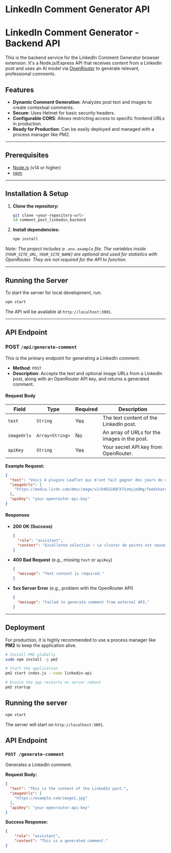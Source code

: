 # LinkedIn Comment Generator API
# LinkedIn Comment Generator - Backend API

This is the backend service for the LinkedIn Comment Generator browser extension. It's a Node.js/Express API that receives content from a LinkedIn post and uses an AI model via [OpenRouter](https://openrouter.ai/) to generate relevant, professional comments.

## Features

- **Dynamic Comment Generation**: Analyzes post text and images to create contextual comments.
- **Secure**: Uses Helmet for basic security headers.
- **Configurable CORS**: Allows restricting access to specific frontend URLs in production.
- **Ready for Production**: Can be easily deployed and managed with a process manager like PM2.

---

## Prerequisites

- [Node.js](https://nodejs.org/) (v14 or higher)
- [npm](https://www.npmjs.com/)

---

## Installation & Setup

1.  **Clone the repository:**
    ```bash
    git clone <your-repository-url>
    cd comment_post_linkedin_backend
    ```

2.  **Install dependencies:**
    ```bash
    npm install
    ```

*Note: The project includes a `.env.example` file. The variables inside (`YOUR_SITE_URL`, `YOUR_SITE_NAME`) are optional and used for statistics with OpenRouter. They are not required for the API to function.*

---

## Running the Server

To start the server for local development, run:

```bash
npm start
```

The API will be available at `http://localhost:3001`.

---

## API Endpoint

### POST `/api/generate-comment`

This is the primary endpoint for generating a LinkedIn comment.

- **Method**: `POST`
- **Description**: Accepts the text and optional image URLs from a LinkedIn post, along with an OpenRouter API key, and returns a generated comment.

#### Request Body

| Field       | Type           | Required | Description                                       |
|-------------|----------------|----------|---------------------------------------------------|
| `text`      | `String`       | Yes      | The text content of the LinkedIn post.            |
| `imageUrls` | `Array<String>`| No       | An array of URLs for the images in the post.      |
| `apiKey`    | `String`       | Yes      | Your secret API key from OpenRouter.              |

**Example Request:**

```json
{
  "text": "Voici 4 plugins Leaflet qui m’ont fait gagner des jours de dev.",
  "imageUrls": [
    "https://media.licdn.com/dms/image/v2/D4D22AQFX75zmyjeOHg/feedshare-shrink_800/B4DZgSJEA4GsAk-/0/1752651023692?e=1755734400&v=beta&t=zbrmytPBbvljBBvzNDKYCAz35LT51XJHKWh8o-ShsfA"
  ],
  "apiKey": "your-openrouter-api-key"
}
```

#### Responses

- **200 OK (Success)**
  ```json
  {
    "role": "assistant",
    "content": "Excellente sélection ! Le cluster de points est souvent un vrai défi sur les cartes interactives. Avez-vous déjà testé des alternatives pour la gestion de grands volumes de données ?"
  }
  ```

- **400 Bad Request** (e.g., missing `text` or `apiKey`)
  ```json
  {
    "message": "Text content is required."
  }
  ```

- **5xx Server Error** (e.g., problem with the OpenRouter API)
  ```json
  {
    "message": "Failed to generate comment from external API."
  }
  ```

---

## Deployment

For production, it is highly recommended to use a process manager like **PM2** to keep the application alive.

```bash
# Install PM2 globally
sudo npm install -g pm2

# Start the application
pm2 start index.js --name linkedin-api

# Ensure the app restarts on server reboot
pm2 startup
```
## Running the server

```bash
npm start
```

The server will start on `http://localhost:3001`.

## API Endpoint

### `POST /generate-comment`

Generates a LinkedIn comment.

**Request Body:**

```json
{
  "text": "This is the content of the LinkedIn post.",
  "imageUrls": [
    "https://example.com/image1.jpg"
  ],
  "apiKey": "your-openrouter-api-key"
}
```

**Success Response:**

```json
{
    "role": "assistant",
    "content": "This is a generated comment."
}
```
